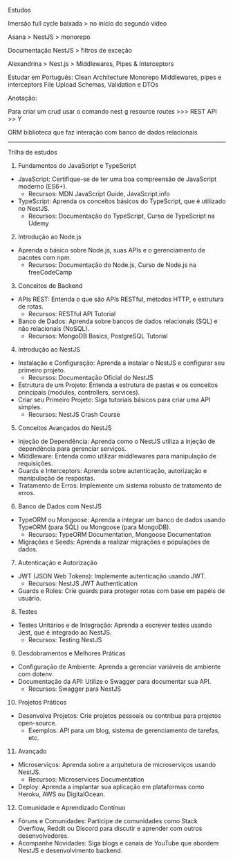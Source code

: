 Estudos

Imersão full cycle baixada > no inicio do segundo video

Asana > NestJS > monorepo

Documentação NestJS > filtros de exceção

Alexandrina  > Nest.js > Middlewares, Pipes & Interceptors


Estudar em Português:
Clean Architecture
Monorepo
Middlewares, pipes e interceptors
File Upload
Schemas, Validation e DTOs



Anotação:

Para criar um crud usar o comando nest g resource routes >>> REST API >> Y


ORM biblioteca que faz interação com banco de dados relacionais



--------------------------------------------------------------------------------
Trilha de estudos

1. Fundamentos do JavaScript e TypeScript
* JavaScript: Certifique-se de ter uma boa compreensão de JavaScript moderno (ES6+).
    * Recursos: MDN JavaScript Guide, JavaScript.info
* TypeScript: Aprenda os conceitos básicos do TypeScript, que é utilizado no NestJS.
    * Recursos: Documentação do TypeScript, Curso de TypeScript na Udemy
2. Introdução ao Node.js
* Aprenda o básico sobre Node.js, suas APIs e o gerenciamento de pacotes com npm.
    * Recursos: Documentação do Node.js, Curso de Node.js na freeCodeCamp
3. Conceitos de Backend
* APIs REST: Entenda o que são APIs RESTful, métodos HTTP, e estrutura de rotas.
    * Recursos: RESTful API Tutorial
* Banco de Dados: Aprenda sobre bancos de dados relacionais (SQL) e não relacionais (NoSQL).
    * Recursos: MongoDB Basics, PostgreSQL Tutorial
4. Introdução ao NestJS
* Instalação e Configuração: Aprenda a instalar o NestJS e configurar seu primeiro projeto.
    * Recursos: Documentação Oficial do NestJS
* Estrutura de um Projeto: Entenda a estrutura de pastas e os conceitos principais (modules, controllers, services).
* Criar seu Primeiro Projeto: Siga tutoriais básicos para criar uma API simples.
    * Recursos: NestJS Crash Course
5. Conceitos Avançados do NestJS
* Injeção de Dependência: Aprenda como o NestJS utiliza a injeção de dependência para gerenciar serviços.
* Middleware: Entenda como utilizar middlewares para manipulação de requisições.
* Guards e Interceptors: Aprenda sobre autenticação, autorização e manipulação de respostas.
* Tratamento de Erros: Implemente um sistema robusto de tratamento de erros.
6. Banco de Dados com NestJS
* TypeORM ou Mongoose: Aprenda a integrar um banco de dados usando TypeORM (para SQL) ou Mongoose (para MongoDB).
    * Recursos: TypeORM Documentation, Mongoose Documentation
* Migrações e Seeds: Aprenda a realizar migrações e populações de dados.
7. Autenticação e Autorização
* JWT (JSON Web Tokens): Implemente autenticação usando JWT.
    * Recursos: NestJS JWT Authentication
* Guards e Roles: Crie guards para proteger rotas com base em papéis de usuário.
8. Testes
* Testes Unitários e de Integração: Aprenda a escrever testes usando Jest, que é integrado ao NestJS.
    * Recursos: Testing NestJS
9. Desdobramentos e Melhores Práticas
* Configuração de Ambiente: Aprenda a gerenciar variáveis de ambiente com dotenv.
* Documentação da API: Utilize o Swagger para documentar sua API.
    * Recursos: Swagger para NestJS
10. Projetos Práticos
* Desenvolva Projetos: Crie projetos pessoais ou contribua para projetos open-source.
    * Exemplos: API para um blog, sistema de gerenciamento de tarefas, etc.
11. Avançado
* Microserviços: Aprenda sobre a arquitetura de microserviços usando NestJS.
    * Recursos: Microservices Documentation
* Deploy: Aprenda a implantar sua aplicação em plataformas como Heroku, AWS ou DigitalOcean.
12. Comunidade e Aprendizado Contínuo
* Fóruns e Comunidades: Participe de comunidades como Stack Overflow, Reddit ou Discord para discutir e aprender com outros desenvolvedores.
* Acompanhe Novidades: Siga blogs e canais de YouTube que abordem NestJS e desenvolvimento backend.
